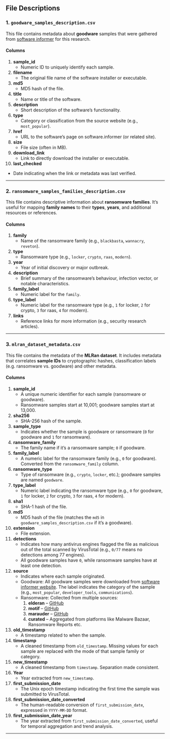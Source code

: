 ## File Descriptions

### 1. `goodware_samples_description.csv`

This file contains metadata about **goodware** samples that were gathered from [software informer](https://software.informer.com/) for this research.

#### **Columns**

1. **sample_id**  
   - Numeric ID to uniquely identify each sample.  
2. **filename**  
   - The original file name of the software installer or executable.  
3. **md5**  
   - MD5 hash of the file.  
4. **title**  
   - Name or title of the software.  
5. **description**  
   - Short description of the software’s functionality.  
6. **type**  
   - Category or classification from the source website (e.g., `most_popular`).  
7. **href**  
   - URL to the software’s page on software.informer (or related site).  
8. **size**  
   - File size (often in MB).  
9. **download_link**  
   - Link to directly download the installer or executable.  
10. **last_checked**  
   - Date indicating when the link or metadata was last verified.

---
### 2. `ransomware_samples_families_description.csv`

This file contains descriptive information about **ransomware families**. It’s useful for mapping **family names** to their **types**, **years**, and additional resources or references.

#### **Columns**

1. **family**  
   - Name of the ransomware family (e.g., `blackbasta`, `wannacry`, `reveton`).  
2. **type**  
   - Ransomware type (e.g., `locker`, `crypto`, `raas`, `modern`).  
3. **year**  
   - Year of initial discovery or major outbreak.  
4. **description**  
   - Brief summary of the ransomware’s behaviour, infection vector, or notable characteristics.  
5. **family_label**  
   - Numeric label for the `family`.  
6. **type_label**  
   - Numeric label for the ransomware type (e.g., `1` for locker, `2` for crypto, `3` for raas, `4` for modern).  
7. **links**  
   - Reference links for more information (e.g., security research articles).
  
---
### 3. `mlran_dataset_metadata.csv`

This file contains the metadata of the **MLRan dataset**. It includes metadata that correlates **sample IDs** to cryptographic hashes, classification labels (e.g. ransomware vs. goodware) and other metadata. 

#### **Columns**

1. **sample_id**  
   - A unique numeric identifier for each sample (ransomware or goodware).
   - Ransomware samples start at 10,001; goodware samples start at 13,000.
2. **sha256**  
   - SHA-256 hash of the sample.  
3. **sample_type**  
   - Indicates whether the sample is goodware or ransomware (`0` for goodware and `1` for ransomware).  
4. **ransomware_family**  
   - The family name if it’s a ransomware sample; `0` if goodware.  
5. **family_label**  
   - A numeric label for the ransomware family (e.g., `0` for goodware). Converted from the `ransomware_family` column. 
6. **ransomware_type**  
   - Type of ransomware (e.g., `crypto`, `locker`, etc.); goodware samples are named `goodware`.  
7. **type_label**  
   - Numeric label indicating the ransomware type (e.g., `0` for goodware, `1` for locker, `2` for crypto, `3` for raas, `4` for modern).  
8. **sha1**  
   - SHA-1 hash of the file.  
9. **md5**  
   - MD5 hash of the file (matches the `md5` in `goodware_samples_description.csv` if it’s a goodware).  
10. **extension**  
    - File extension.  
11. **detections**  
    - Indicates how many antivirus engines flagged the file as malicious out of the total scanned by VirusTotal (e.g., `0/77` means no detections among 77 engines).  
    - All goodware samples have `0`, while ransomware samples have at least one detection.
12. **source**  
    - Indicates where each sample originated.  
    - Goodware: All goodware samples were downloaded from [software informer website](https://software.informer.com/). The label indicates the category of the sample (e.g., `most_popular`, `developer_tools`, `communications`).  
    - Ransomware: Collected from multiple sources:  
      1. **elderan** – [GitHub](https://github.com/rissgrouphub/ransomwaredataset2016)  
      2. **motif** – [GitHub](https://github.com/boozallen/MOTIF)  
      3. **marauder** – [GitHub](https://github.com/THU-WingTecher/MarauderMap)  
      4. **curated** – Aggregated from platforms like Malware Bazaar, Ransomware Reports etc.
13. **old_timestamp**  
    - A timestamp related to when the sample.
14. **timestamp**  
    - A cleaned timestamp from `old_timestamp`. Missing values for each sample are replaced with the mode of that sample family or category.
15. **new_timestamp**  
    -  A cleaned timestamp from `timestamp`. Separation made consistent. 
16. **Year**  
    - Year extracted from `new_timestamp`.
17. **first_submission_date**  
    - The Unix epoch timestamp indicating the first time the sample was submitted to VirusTotal.
18. **first_submission_date_converted**  
    - The human-readable conversion of `first_submission_date`, expressed in `YYYY-MM-DD` format.
19. **first_submission_date_year**  
    - The year extracted from `first_submission_date_converted`, useful for temporal aggregation and trend analysis.

---
